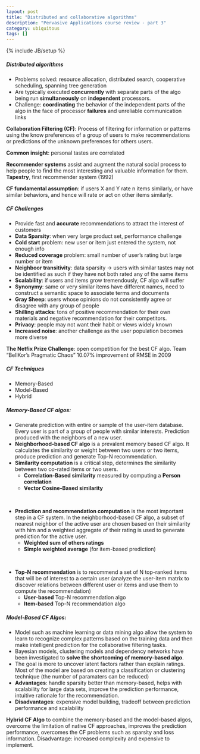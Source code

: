 ```yaml
---
layout: post
title: "Distributed and collaborative algorithms"
description: "Pervasive Applications course review - part 3"
category: ubiquitous
tags: []
---
```

{% include JB/setup %}

#####	Distributed algorithms
* Problems solved: resource allocation, distributed search, cooperative scheduling, spanning tree generation
* Are typically executed **concurrently** with separate parts of the algo being run **simultaneously** on **independent** processors.
* Challenge: **coordinating** the behavior of the independent parts of the algo in the face of processor **failures** and unreliable communication links

**Collaboration Filtering (CF)**: Process of filtering for information or patterns using the know preferences of a group of users to make recommendations or predictions of the unknown preferences for others users.

**Common insight**: personal tastes are correlated

**Recommender systems** assist and augment the natural social process to help people to find the most interesting and valuable information for them. **Tapestry**, first recommender system (1992)

**CF fundamental assumption**: if users X and Y rate n items similarly, or have similar behaviors, and hence will rate or act on other items similarly.

##### CF Challenges
* Provide fast and **accurate** recommendations to attract the interest of customers
* **Data Sparsity**: when very large product set, performance challenge
* **Cold start** problem: new user or item just entered the system, not enough info
* **Reduced coverage** problem: small number of user’s rating but large number or item 
* **Neighboor transitivity**: data sparsity -> users with similar tastes may not be identified as such if they have not both rated any of the same items
* **Scalability**: if users and items grow tremendously, CF algo will suffer
* **Synonymy**: same or very similar items have different names, need to construct a semantic space to associate terms and documents
* **Gray Sheep**: users whose opinions do not consistently  agree or disagree with any group of people
* **Shilling attacks**: tons of positive recommendation for their own materials and negative recommendation for their competitors.
* **Privacy**: people may not want their habit or views widely known
* **Increased noise**: another challenge as the user population becomes more diverse

**The Netfix Prize Challenge**: open competition for the best CF algo. Team “BellKor’s Pragmatic Chaos” 10.07% improvement of RMSE in 2009

##### CF Techniques
* Memory-Based
* Model-Based
* Hybrid 

##### Memory-Based CF algos:
* Generate prediction with entire or sample of the user-item database. Every user is part of a group of people with similar interests. Prediction produced with the neighbors of a new user. 
* **Neighborhood-based CF algo** is a prevalent memory based CF algo. It calculates the similarity or weight between two users or two items, produce prediction and generate Top-N recommendation.
* **Similarity computation** is a critical step, determines the similarity between two co-rated items or two users.
	- **Correlation-Based similarity** measured by computing a **Person correlation**
	- **Vector Cosine-Based similarity** 

<br/>

* **Prediction and recommendation computation** is the most important step in a CF system. In the neighborhood-based CF algo, a subset of nearest neighbor of the active user are chosen based on their similarity with him and a weighted aggregate of their rating is used to generate prediction for the active user.
	- **Weighted sum of others ratings**
	- **Simple weighted average** (for item-based prediction)

<br/>

* **Top-N recommendation** is to recommend a set of N top-ranked items that will be of interest to a certain user (analyze the user-item matrix to discover relations between different user or items and use them to compute the recommendation)
	- **User-based** Top-N recommendation algo
	- **Item-based** Top-N recommendation algo

##### Model-Based CF Algos: 
* Model such as machine learning or data mining algo allow the system to learn to recognize complex patterns based on the training data and then make intelligent prediction for the collaborative filtering tasks. 
* Bayesian models, clustering models and dependency networks have been investigated to **solve the shortcoming of memory-based algo**.
* The goal is more to uncover latent factors rather than explain ratings. Most of the model are based on creating a classification or clustering technique (the number of paramaters can be reduced)
* **Advantages**: handle sparsity better than memory-based, helps with scalability for large data sets, improve the prediction performance, intuitive rationale for the recommendation.
* **Disadvantages**: expensive model building, tradeoff between prediction performance and scalability

**Hybrid CF Algo** to combine the memory-based and the model-based algos, overcome the limitation of native CF approaches, improves the prediction performance, overcomes the CF problems such as sparsity and loss information. Disadvantage: increased complexity and expensive to implement.
